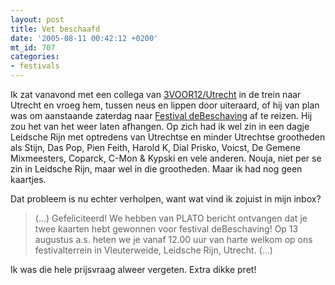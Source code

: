 ```yaml
---
layout: post
title: Vet beschaafd
date: '2005-08-11 00:42:12 +0200'
mt_id: 707
categories:
- festivals
---
```

Ik zat vanavond met een collega van <a href="http://3voor12.vpro.nl/utrecht">3VOOR12/Utrecht</a> in de trein naar Utrecht en vroeg hem, tussen neus en lippen door uiteraard, of hij van plan was om aanstaande zaterdag naar <a href="http://www.debeschaving.nl/">Festival deBeschaving</a> af te reizen. Hij zou het van het weer laten afhangen. Op zich had ik wel zin in een dagje Leidsche Rijn met optredens van Utrechtse en minder Utrechtse grootheden als Stijn, Das Pop, Pien Feith, Harold K, Dial Prisko, Voicst, De Gemene Mixmeesters, Coparck, C-Mon & Kypski en vele anderen. Nouja, niet per se zin in Leidsche Rijn, maar wel in die grootheden. Maar ik had nog geen kaartjes.

Dat probleem is nu echter verholpen, want wat vind ik zojuist in mijn inbox?

<blockquote>(...) Gefeliciteerd! We hebben van PLATO bericht ontvangen dat je twee kaarten hebt gewonnen voor festival deBeschaving! Op 13 augustus a.s. heten we je vanaf 12.00 uur van harte welkom op ons festivalterrein in Vleuterweide, Leidsche Rijn, Utrecht. (...)</blockquote>

Ik was die hele prijsvraag alweer vergeten. Extra dikke pret!
